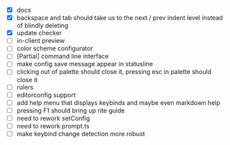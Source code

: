 - [x] docs
- [x] backspace and tab should take us to the next / prev indent level instead
  of blindly deleting
- [x] update checker
- [ ] in-client preview
- [ ] color scheme configurator
- [ ] [Partial\] command line interface
- [ ] make config save message appear in statusline
- [ ] clicking out of palette should close it, pressing esc in palette should
  close it
- [ ] rulers
- [ ] editorconfig support
- [ ] add help menu that displays keybinds and maybe even markdown help
- [ ] pressing F1 should bring up rite guide
- [ ] need to rework setConfig
- [ ] need to rework prompt.ts
- [ ] make keybind change detection more robust
